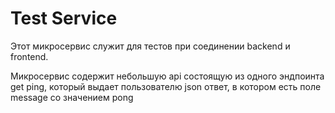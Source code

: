 # Test Service

Этот микросервис служит для тестов при соединении backend и frontend.

Микросервис содержит небольшую api состоящую из одного эндпоинта get ping, который выдает пользователю json ответ, в котором есть поле message со значением pong
